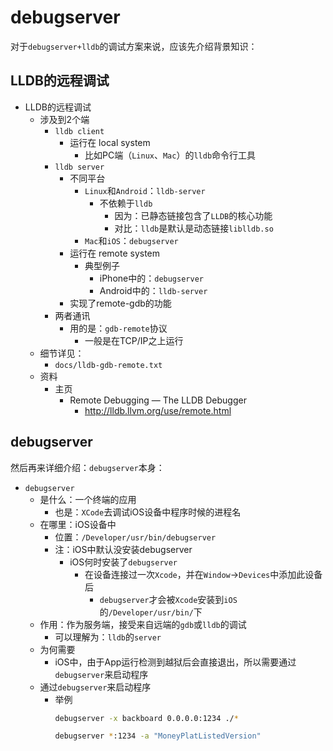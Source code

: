 # debugserver

对于`debugserver+lldb`的调试方案来说，应该先介绍背景知识：

## LLDB的远程调试

* LLDB的远程调试
  * 涉及到2个端
    * `lldb client`
      * 运行在 local system
        * 比如PC端（`Linux`、`Mac`）的`lldb`命令行工具
    * `lldb server`
      * 不同平台
        * `Linux`和`Android`：`lldb-server`
          * 不依赖于`lldb`
            * 因为：已静态链接包含了`LLDB`的核心功能
            * 对比：`lldb`是默认是动态链接`liblldb.so`
        * `Mac`和`iOS`：`debugserver`
      * 运行在 remote system
        * 典型例子
          * iPhone中的：`debugserver`
          * Android中的：`lldb-server`
      * 实现了remote-gdb的功能
    * 两者通讯
      * 用的是：`gdb-remote`协议
        * 一般是在TCP/IP之上运行
  * 细节详见：
    * `docs/lldb-gdb-remote.txt`
  * 资料
    * 主页
      * Remote Debugging — The LLDB Debugger
        * http://lldb.llvm.org/use/remote.html

## debugserver

然后再来详细介绍：`debugserver`本身：

* `debugserver`
  * 是什么：一个终端的应用
    * 也是：`XCode`去调试iOS设备中程序时候的进程名
  * 在哪里：iOS设备中
    * 位置：`/Developer/usr/bin/debugserver`
    * 注：iOS中默认没安装debugserver
      * iOS何时安装了`debugserver`
        * 在设备连接过一次`Xcode`，并在`Window`->`Devices`中添加此设备后
          * `debugserver`才会被`Xcode`安装到`iOS`的`/Developer/usr/bin/`下
  * 作用：作为服务端，接受来自远端的`gdb`或`lldb`的调试
    * 可以理解为：`lldb`的`server`
  * 为何需要
    * iOS中，由于App运行检测到越狱后会直接退出，所以需要通过`debugserver`来启动程序
  * 通过`debugserver`来启动程序
    * 举例
      ```bash
      debugserver -x backboard 0.0.0.0:1234 ./*
      ```
      ```bash
      debugserver *:1234 -a "MoneyPlatListedVersion"
      ```
